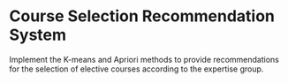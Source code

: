 # Course Selection Recommendation System
 Implement the K-means and Apriori methods to provide recommendations for the selection of elective courses according to the expertise group.

